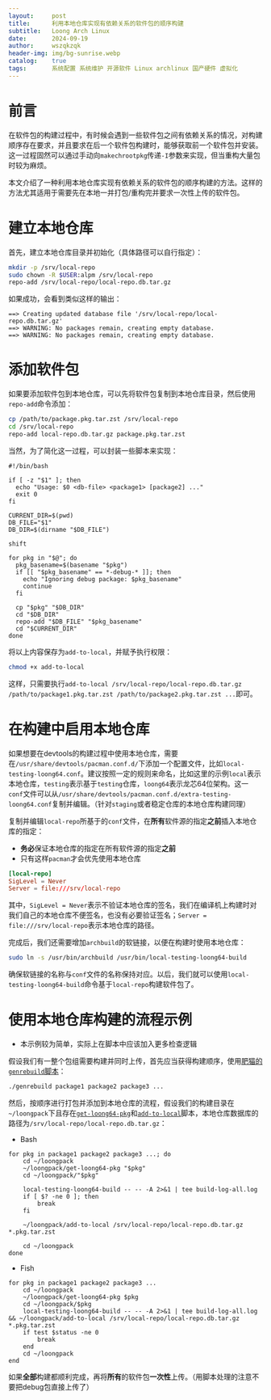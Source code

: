 ```yaml
---
layout:     post
title:      利用本地仓库实现有依赖关系的软件包的顺序构建
subtitle:   Loong Arch Linux
date:       2024-09-19
author:     wszqkzqk
header-img: img/bg-sunrise.webp
catalog:    true
tags:       系统配置 系统维护 开源软件 Linux archlinux 国产硬件 虚拟化
---
```


# 前言

在软件包的构建过程中，有时候会遇到一些软件包之间有依赖关系的情况，对构建顺序存在要求，并且要求在后一个软件包构建时，能够获取前一个软件包并安装。这一过程固然可以通过手动向`makechrootpkg`传递`-I`参数来实现，但当重构大量包时较为麻烦。

本文介绍了一种利用本地仓库实现有依赖关系的软件包的顺序构建的方法。这样的方法尤其适用于需要先在本地一并打包/重构完并要求一次性上传的软件包。

# 建立本地仓库

首先，建立本地仓库目录并初始化（具体路径可以自行指定）：

```bash
mkdir -p /srv/local-repo
sudo chown -R $USER:alpm /srv/local-repo
repo-add /srv/local-repo/local-repo.db.tar.gz
```

如果成功，会看到类似这样的输出：

```log
==> Creating updated database file '/srv/local-repo/local-repo.db.tar.gz'
==> WARNING: No packages remain, creating empty database.
==> WARNING: No packages remain, creating empty database.
```

# 添加软件包

如果要添加软件包到本地仓库，可以先将软件包复制到本地仓库目录，然后使用`repo-add`命令添加：

```bash
cp /path/to/package.pkg.tar.zst /srv/local-repo
cd /srv/local-repo
repo-add local-repo.db.tar.gz package.pkg.tar.zst
```

当然，为了简化这一过程，可以封装一些脚本来实现：

```
#!/bin/bash

if [ -z "$1" ]; then
  echo "Usage: $0 <db-file> <package1> [package2] ..."
  exit 0
fi

CURRENT_DIR=$(pwd)
DB_FILE="$1"
DB_DIR=$(dirname "$DB_FILE")

shift

for pkg in "$@"; do
  pkg_basename=$(basename "$pkg")
  if [[ "$pkg_basename" == *-debug-* ]]; then
    echo "Ignoring debug package: $pkg_basename"
    continue
  fi

  cp "$pkg" "$DB_DIR"
  cd "$DB_DIR"
  repo-add "$DB_FILE" "$pkg_basename"
  cd "$CURRENT_DIR"
done
```

将以上内容保存为`add-to-local`，并赋予执行权限：

```bash
chmod +x add-to-local
```

这样，只需要执行`add-to-local /srv/local-repo/local-repo.db.tar.gz /path/to/package1.pkg.tar.zst /path/to/package2.pkg.tar.zst ...`即可。

# 在构建中启用本地仓库

如果想要在devtools的构建过程中使用本地仓库，需要在`/usr/share/devtools/pacman.conf.d/`下添加一个配置文件，比如`local-testing-loong64.conf`。建议按照一定的规则来命名，比如这里的示例`local`表示本地仓库，`testing`表示基于`testing`仓库，`loong64`表示龙芯64位架构。这一`conf`文件可以从`/usr/share/devtools/pacman.conf.d/extra-testing-loong64.conf`复制并编辑。（针对`staging`或者稳定仓库的本地仓库构建同理）

复制并编辑`local-repo`所基于的`conf`文件，在**所有**软件源的指定**之前**插入本地仓库的指定：
* **务必**保证本地仓库的指定在所有软件源的指定**之前**
* 只有这样`pacman`才会优先使用本地仓库

```conf
[local-repo]
SigLevel = Never
Server = file:///srv/local-repo
```

其中，`SigLevel = Never`表示不验证本地仓库的签名，我们在编译机上构建时对我们自己的本地仓库不便签名，也没有必要验证签名；`Server = file:///srv/local-repo`表示本地仓库的路径。

完成后，我们还需要增加`archbuild`的软链接，以便在构建时使用本地仓库：

```bash
sudo ln -s /usr/bin/archbuild /usr/bin/local-testing-loong64-build
```

确保软链接的名称与`conf`文件的名称保持对应。以后，我们就可以使用`local-testing-loong64-build`命令基于`local-repo`构建软件包了。

# 使用本地仓库构建的流程示例

* 本示例较为简单，实际上在脚本中应该加入更多检查逻辑

假设我们有一整个包组需要构建并同时上传，首先应当获得构建顺序，使用[肥猫的`genrebuild`脚本](https://github.com/felixonmars/archlinux-futils/blob/master/genrebuild)：

```bash
./genrebuild package1 package2 package3 ...
```

然后，按顺序进行打包并添加到本地仓库的流程，假设我们的构建目录在`~/loongpack`下且存在[`get-loong64-pkg`](https://wszqkzqk.github.io/2024/08/12/loong-tools-design/#脚本化)和[`add-to-local`](#添加软件包)脚本，本地仓库数据库的路径为`/srv/local-repo/local-repo.db.tar.gz`：

* Bash

```
for pkg in package1 package2 package3 ...; do
    cd ~/loongpack
    ~/loongpack/get-loong64-pkg "$pkg"
    cd ~/loongpack/"$pkg"

    local-testing-loong64-build -- -- -A 2>&1 | tee build-log-all.log
    if [ $? -ne 0 ]; then
        break
    fi

    ~/loongpack/add-to-local /srv/local-repo/local-repo.db.tar.gz *.pkg.tar.zst

    cd ~/loongpack
done
```

* Fish

```fish
for pkg in package1 package2 package3 ...                                                                      
    cd ~/loongpack
    ~/loongpack/get-loong64-pkg $pkg
    cd ~/loongpack/$pkg
    local-testing-loong64-build -- -- -A 2>&1 | tee build-log-all.log && ~/loongpack/add-to-local /srv/local-repo/local-repo.db.tar.gz *.pkg.tar.zst
    if test $status -ne 0
        break
    end
    cd ~/loongpack                                                                             
end
```

如果**全部**构建都顺利完成，再将**所有**的软件包**一次性**上传。（用脚本处理的注意不要把debug包直接上传了）
